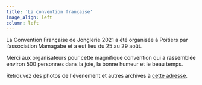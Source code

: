 ```yaml
---
title: 'La convention française'
image_align: left
column: left
---
```


La Convention Française de Jonglerie 2021 a été organisée à Poitiers par l’association Mamagabe et a eut lieu du 25 au 29 août. 

Merci aux organisateurs pour cette magnifique convention qui a rassemblée environ 500 personnes dans la joie, la bonne humeur et le beau temps.

Retrouvez des photos de l'évènement et autres archives à [cette adresse](https://www.facebook.com/groups/132641280106271/media).
